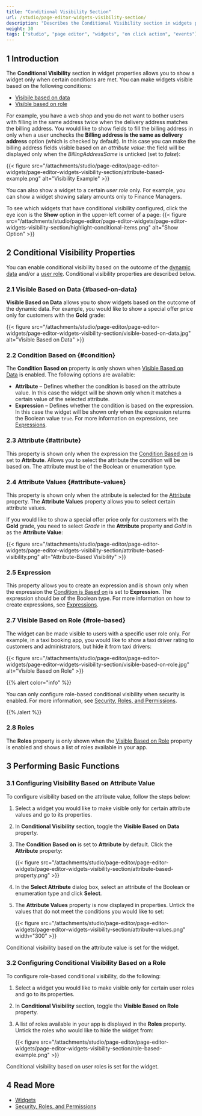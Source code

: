 ```yaml
---
title: "Conditional Visibility Section"
url: /studio/page-editor-widgets-visibility-section/
description: "Describes the Conditional Visibility section in widgets properties in Mendix Studio."
weight: 30
tags: ["studio", "page editor", "widgets", "on click action", "events"]
---
```


## 1 Introduction 

The **Conditional Visibility** section in widget properties allows you to show a widget only when certain conditions are met. You can make widgets visible based on the following conditions:

* [Visibile based on data](#based-on-data)
* [Visible based on role](#role-based) 

For example, you have a web shop and you do not want to bother users with filling in the same address twice when the delivery address matches the billing address. You would like to show fields to fill the billing address in only when a user unchecks the **Billing address is the same as delivery address** option (which is checked by default). In this case you can make the billing address fields visible based on an *attribute value*: the field will be displayed only when the *BillingAddressSame* is unticked (set to *false*):

{{< figure src="/attachments/studio/page-editor/page-editor-widgets/page-editor-widgets-visibility-section/attribute-based-example.png" alt="Visibility Example" >}}

You can also show a widget to a certain *user role* only. For example, you can show a widget showing salary amounts only to Finance Managers. 

To see which widgets that have conditional visibility configured, click the eye icon is the **Show** option in the upper-left corner of a page:
{{< figure src="/attachments/studio/page-editor/page-editor-widgets/page-editor-widgets-visibility-section/highlight-conditional-items.png" alt="Show Option" >}}

## 2 Conditional Visibility Properties

You can enable conditional visibility based on the outcome of the [dynamic data](#based-on-data) and/or a [user role](#role-based). Conditional visibility properties are described below. 

### 2.1 Visible Based on Data {#based-on-data}

**Visible Based on Data** allows you to show widgets based on the outcome of the dynamic data. For example, you would like to show a special offer price only for customers with the **Gold** grade: 

{{< figure src="/attachments/studio/page-editor/page-editor-widgets/page-editor-widgets-visibility-section/visible-based-on-data.jpg" alt="Visible Based on Data" >}}

### 2.2 Condition Based on {#condition}

The **Condition Based on** property is only shown when [Visible Based on Data](#based-on-data) is enabled. The following options are available:

* **Attribute** – Defines whether the condition is based on the attribute value. In this case the widget will be shown only when it matches a certain value of the selected attribute.
* **Expression** – Defines whether the condition is based on the expression. In this case the widget will be shown only when the expression returns the Boolean value `true`. For more information on expressions, see [Expressions](/studio/expressions/).

### 2.3 Attribute {#attribute}

This property is shown only when the expression the [Condition Based on](#condition) is set to **Attribute**. Allows you to select the attribute the condition will be based on. The attribute must be of the Boolean or enumeration type.

### 2.4 Attribute Values {#attribute-values}

This property is shown only when the attribute is selected for the [Attribute](#attribute) property. The **Attribute Values** property allows you to select certain attribute values.

If you would like to show a special offer price only for customers with the **Gold** grade, you need to select *Grade* in the **Attribute** property and *Gold* in as the **Attribute Value**:

{{< figure src="/attachments/studio/page-editor/page-editor-widgets/page-editor-widgets-visibility-section/attribute-based-visibility.png" alt="Attribute-Based Visibility" >}}

### 2.5 Expression

This property allows you to create an expression and is shown only when the expression the [Condition is Based on](#condition) is set to **Expression**. The expression should be of the Boolean type. For more information on how to create expressions, see [Expressions](/studio/expressions/).

### 2.7 Visible Based on Role {#role-based}

The widget can be made visible to users with a specific user role only. For example, in a taxi booking app, you would like to show a taxi driver rating to customers and administrators, but hide it from taxi drivers:

{{< figure src="/attachments/studio/page-editor/page-editor-widgets/page-editor-widgets-visibility-section/visible-based-on-role.jpg" alt="Visible Based on Role" >}}

{{% alert color="info" %}}

You can only configure role-based conditional visibility when security is enabled. For more information, see [Security, Roles, and Permissions](/studio/settings-security/).

{{% /alert %}}

### 2.8 Roles

The **Roles** property is only shown when the [Visible Based on Role](#role-based) property is enabled and shows a list of roles available in your app. 

## 3 Performing Basic Functions

### 3.1 Configuring Visibility Based on Attribute Value

To configure visibility based on the attribute value, follow the steps below:

1. Select a widget you would like to make visible only for certain attribute values and go to its properties.

2. In **Conditional Visibility** section, toggle the **Visible Based on Data** property.

3. The **Condition Based on** is set to **Attribute** by default. Click the **Attribute** property: 

    {{< figure src="/attachments/studio/page-editor/page-editor-widgets/page-editor-widgets-visibility-section/attribute-based-property.png" >}}

4. In the **Select Attribute** dialog box, select an attribute of the Boolean or enumeration type and click **Select**.

5. The **Attribute Values** property is now displayed in properties. Untick the values that do not meet the conditions you would like to set:

    {{< figure src="/attachments/studio/page-editor/page-editor-widgets/page-editor-widgets-visibility-section/attribute-values.png"   width="300"  >}} 

Conditional visibility based on the attribute value is set for the widget.

### 3.2 Configuring Conditional Visibility Based on a Role

To configure role-based conditional visibility, do the following:

1. Select a widget you would like to make visible only for certain user roles and go to its properties.

2. In **Conditional Visibility** section, toggle the **Visible Based on Role** property.

3. A list of roles available in your app is displayed in the **Roles** property. Untick the roles who would like to hide the widget from:

    {{< figure src="/attachments/studio/page-editor/page-editor-widgets/page-editor-widgets-visibility-section/role-based-example.png" >}}    

Conditional visibility based on user roles is set for the widget.

## 4 Read More

* [Widgets](/studio/page-editor-widgets/)
* [Security, Roles, and Permissions](/studio/settings-security/)
